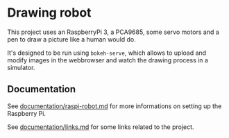 # Drawing robot


This project uses an RaspberryPi 3, a PCA9685,  some servo motors and a pen to draw a picture like a human would do.

It's designed to be run using `bokeh-serve`, which allows to upload and modify images in the webbrowser and watch the drawing process in a simulator.

## Documentation

See [documentation/raspi-robot.md](documentation/raspi-robot.md) for more informations on setting up the Raspberry Pi.

See [documentation/links.md](documentation/links.md) for some links related to the project.
